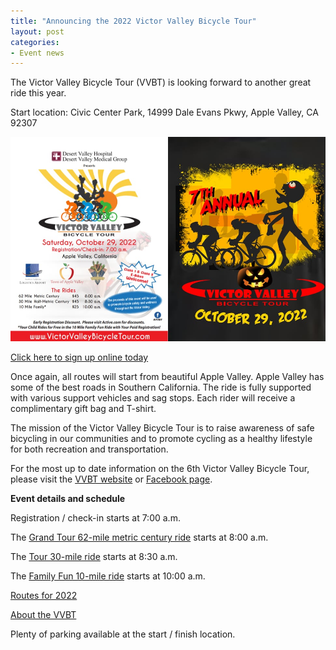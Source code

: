 ```yaml
---
title: "Announcing the 2022 Victor Valley Bicycle Tour"
layout: post
categories:
- Event news
---
```


The Victor Valley Bicycle Tour (VVBT) is looking forward to another great ride this year.


Start location: Civic Center Park, 14999 Dale Evans Pkwy, Apple Valley, CA 92307

![2022 Victor Valley Bicycle Tour](/assets/img/2022/08/202210-vvbt-combined.jpg)

[Click here to sign up online today](https://www.active.com)

Once again, all routes will start from beautiful Apple Valley. Apple Valley has some of the best roads in Southern California. The ride is fully supported with various support vehicles and sag stops. Each rider will receive a complimentary gift bag and T-shirt.

The mission of the Victor Valley Bicycle Tour is to raise awareness of safe bicycling in our communities and to promote cycling as a healthy lifestyle for both recreation and transportation.

For the most up to date information on the 6th Victor Valley Bicycle Tour, please visit the [VVBT website](https://www.victorvalleybicycletour.com) or [Facebook page](https://www.facebook.com/victorvalleybicycletour).

**Event details and schedule**

Registration / check-in starts at 7:00 a.m.

The [Grand Tour 62-mile metric century ride](https://ridewithgps.com/routes/35741051) starts at 8:00 a.m.

The [Tour 30-mile ride](https://ridewithgps.com/routes/36058784) starts at 8:30 a.m.

The [Family Fun 10-mile ride](https://ridewithgps.com/routes/35871975) starts at 10:00 a.m.

[Routes for 2022](https://www.victorvalleybicycletour.com)

[About the VVBT](https://www.victorvalleybicycletour.com)

Plenty of parking available at the start / finish location.
